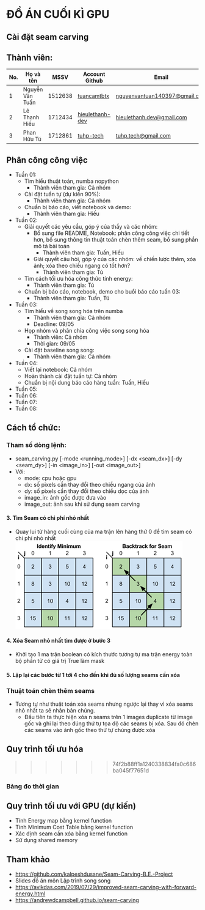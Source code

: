 # ĐỒ ÁN CUỐI KÌ GPU

## Cài đặt seam carving

## Thành viên:
| No. | Họ và tên       | MSSV    | Account Github                                        | Email                         |
| --- | --------------- | ------- | ----------------------------------------------------- | ----------------------------- |
| 1   | Nguyễn Văn Tuấn | 1512638 | [tuancamtbtx](https://github.com/tuancamtbtx)         | nguyenvantuan140397@gmail.com |
| 2   | Lê Thanh Hiếu   | 1712434 | [hieulethanh-dev](https://github.com/hieulethanh-dev) | hieulethanh.dev@gmail.com     |
| 3   | Phan Hữu Tú     | 1712861 | [tuhp-tech](https://github.com/tuhp-tech)             | tuhp.tech@gmail.com           |

## Phân công công việc
- Tuần 01:
  - Tìm hiểu thuật toán, numba nopython
    - Thành viên tham gia: Cả nhóm
  - Cài đặt tuần tự (dự kiến 90%):
    - Thành viên tham gia: Cả nhóm
  - Chuẩn bị báo cáo, viết notebook và demo:
    - Thành viên tham gia: Hiếu
- Tuần 02:
  - Giải quyết các yêu cầu, góp ý của thầy và các nhóm:
    - Bổ sung file README, Notebook: phân công công việc chi tiết hơn, bổ sung thông tin thuật toán chèn thêm seam, bổ sung phần mô tả bài toán
      - Thành viên tham gia: Tuấn, Hiếu
    - Giải quyết câu hỏi, góp ý của các nhóm: về chiến lược thêm, xóa ảnh; xóa theo chiều ngang có tốt hơn?
      - Thành viên tham gia: Tú
  - Tìm cách tối ưu hóa công thức tính energy:
    - Thành viên tham gia: Tú
  - Chuẩn bị báo cáo, notebook, demo cho buổi báo cáo tuần 03:
    - Thành viên tham gia: Tuấn, Tú
- Tuần 03:
  - Tìm hiểu về song song hóa trên numba
    - Thành viên tham gia: Cả nhóm
    - Deadline: 09/05
  - Họp nhóm và phân chia công việc song song hóa
    - Thành viên: Cả nhóm
    - Thời gian: 09/05
  - Cài đặt baseline song song:
    - Thành viên tham gia: Cả nhóm
- Tuần 04:
  - Viết lại notebook: Cả nhóm 
  - Hoàn thành cài đặt tuần tự: Cả nhóm
  - Chuẩn bị nội dung báo cáo hàng tuần: Tuấn, Hiếu
- Tuần 05:
- Tuần 06:
- Tuần 07:
- Tuần 08:

## Cách tổ chức:
### Tham số dòng lệnh:
- seam_carving.py [-mode <running_mode>] [-dx <seam_dx>] [-dy <seam_dy>] [-in <image_in>] [-out <image_out>]
- Với:
  + mode: cpu hoặc gpu
  + dx: số pixels cần thay đổi theo chiều ngang của ảnh
  + dy: số pixels cần thay đổi theo chiều dọc của ảnh
  + image_in: ảnh gốc được đưa vào
  + image_out: ảnh sau khi sử dụng seam carving


#### 3. Tìm Seam có chi phí nhỏ nhất
- Quay lui từ hàng cuối cùng của ma trận lên hàng thứ 0 để tìm seam có chi phí nhỏ nhất
![](/readmeimages/algo3.png)

#### 4. Xóa Seam nhỏ nhất tìm được ở bước 3 
- Khởi tạo 1 ma trận boolean có kích thước tương tự ma trận energy toàn bộ phần tử có giá trị True làm mask
#### 5. Lặp lại các bước từ 1 tới 4 cho đến khi đủ số lượng seams cần xóa

### Thuật toán chèn thêm seams
- Tương tự như thuật toán xóa seams nhưng ngược lại thay vì xóa seams nhỏ nhất ta sẽ nhân bản chúng.
  - Đầu tiên ta thực hiện xóa n seams trên 1 images duplicate từ image gốc và ghi lại theo đúng thứ tự tọa độ các seams bị xóa. Sau đó chèn các seams vào ảnh gốc theo thứ tự chúng được xóa


## Quy trình tối ưu hóa
>>>>>>> 74f2b88ff1a1240338834fa0c686ba045f77651d
### Bảng đo thời gian

## Quy trình tối ưu với GPU (dự kiến)
- Tính Energy map bằng kernel function
- Tính Minimum Cost Table bằng kernel function
- Xác định seam cần xóa bằng kernel function
- Sử dụng shared memory

## Tham khảo
- https://github.com/kalpeshdusane/Seam-Carving-B.E.-Project
- Slides đồ án môn Lập trình song song
- https://avikdas.com/2019/07/29/improved-seam-carving-with-forward-energy.html
- https://andrewdcampbell.github.io/seam-carving
